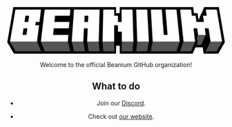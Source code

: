 <center>
<img src="https://github.com/BeaniumMC/.github/blob/main/profile/logo.png" alt="Beanium logo">

Welcome to the official Beanium GitHub organization!  

## What to do

- Join our [Discord](https://discord.beanium.net).

- Check out [our website](https://beanium.net).

</center>
